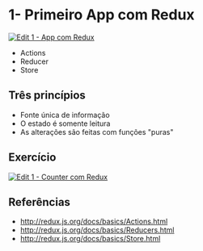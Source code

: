 # 1- Primeiro App com Redux

[![Edit 1 - App com Redux](https://codesandbox.io/static/img/play-codesandbox.svg)](https://codesandbox.io/s/q7rp43m8r6)

- Actions
- Reducer
- Store

## Três princípios

- Fonte única de informação
- O estado é somente leitura
- As alterações são feitas com funções "puras"

## Exercício 

[![Edit 1 - Counter com Redux](https://codesandbox.io/static/img/play-codesandbox.svg)](https://codesandbox.io/s/q7rp43m8r6)

## Referências

- http://redux.js.org/docs/basics/Actions.html
- http://redux.js.org/docs/basics/Reducers.html
- http://redux.js.org/docs/basics/Store.html
